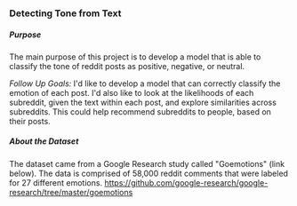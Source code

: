 ### Detecting Tone from Text

##### Purpose
The main purpose of this project is to develop a model that is able to classify the tone of reddit posts as positive, negative, or neutral.  

*Follow Up Goals:* 
I'd like to develop a model that can correctly classify the emotion of each post. I'd also like to look at the likelihoods of each subreddit, given the text within each post, and explore similarities across subreddits.  This could help recommend subreddits to people, based on their posts. 


##### About the Dataset
The dataset came from a Google Research study called "Goemotions" (link below).  The data is comprised of 58,000 reddit comments that were labeled for 27 different emotions.
https://github.com/google-research/google-research/tree/master/goemotions
